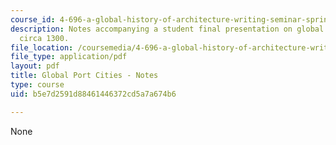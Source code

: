 ```yaml
---
course_id: 4-696-a-global-history-of-architecture-writing-seminar-spring-2008
description: Notes accompanying a student final presentation on global port cities
  circa 1300.
file_location: /coursemedia/4-696-a-global-history-of-architecture-writing-seminar-spring-2008/b5e7d2591d88461446372cd5a7a674b6_MIT4_696s08_project01_notes.pdf
file_type: application/pdf
layout: pdf
title: Global Port Cities - Notes
type: course
uid: b5e7d2591d88461446372cd5a7a674b6

---
```

None